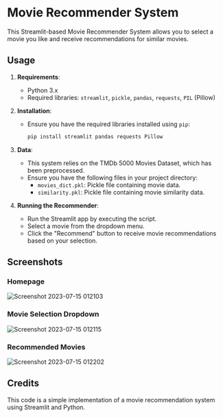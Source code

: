 # Movie Recommender System

This Streamlit-based Movie Recommender System allows you to select a movie you like and receive recommendations for similar movies.

## Usage

1. **Requirements**:
   - Python 3.x
   - Required libraries: `streamlit`, `pickle`, `pandas`, `requests`, `PIL` (Pillow)

2. **Installation**:
   - Ensure you have the required libraries installed using `pip`:
     ```bash
     pip install streamlit pandas requests Pillow
     ```

3. **Data**:
   - This system relies on the TMDb 5000 Movies Dataset, which has been preprocessed.
   - Ensure you have the following files in your project directory:
     - `movies_dict.pkl`: Pickle file containing movie data.
     - `similarity.pkl`: Pickle file containing movie similarity data.
   
4. **Running the Recommender**:
   - Run the Streamlit app by executing the script.
   - Select a movie from the dropdown menu.
   - Click the "Recommend" button to receive movie recommendations based on your selection.

## Screenshots

### Homepage
![Screenshot 2023-07-15 012103](https://github.com/Vortex-21/Movie-Recommender/assets/101874272/557e3705-bb53-4199-844a-b1fd77c777ab)


### Movie Selection Dropdown
![Screenshot 2023-07-15 012115](https://github.com/Vortex-21/Movie-Recommender/assets/101874272/22efb1cc-1ee5-490e-96fa-cc6c0178f06d)


### Recommended Movies
![Screenshot 2023-07-15 012202](https://github.com/Vortex-21/Movie-Recommender/assets/101874272/ea2e90bc-57b0-4632-b53d-8977cee939e4)


## Credits

This code is a simple implementation of a movie recommendation system using Streamlit and Python.


